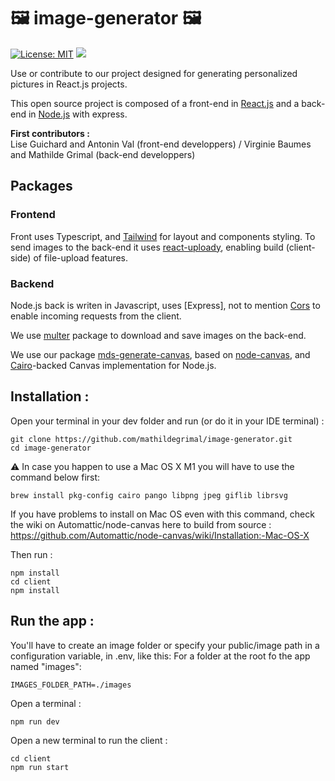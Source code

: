 #  🖼 image-generator 🖼 

[![License: MIT](https://img.shields.io/badge/License-MIT-green.svg)](https://opensource.org/licenses/MIT)
[![](https://img.shields.io/badge/Contributor%20Covenant-v2.0%20adopted-ff69b4.svg)](CODE_OF_CONDUCT.md)
    
Use or contribute to our project designed for generating personalized pictures in React.js projects.

This open source project is composed of a front-end in [React.js](https://fr.reactjs.org) and a back-end in [Node.js](https://nodejs.org/en/) with express.

**First contributors :**<br/>
Lise Guichard and Antonin Val (front-end developpers) / Virginie Baumes and Mathilde Grimal (back-end developpers)

## Packages

### Frontend

Front uses Typescript, and [Tailwind](https://tailwindcss.com) for layout and components styling.
To send images to the back-end it uses [react-uploady](https://github.com/rpldy/react-uploady), enabling build (client-side) of file-upload features.

### Backend

Node.js back is writen in Javascript, uses [Express], not to mention [Cors](https://expressjs.com/en/resources/middleware/cors.html) to enable incoming requests from the client.

We use [multer](https://www.npmjs.com/package/multer) package to download and save images on the back-end.

We use our package [mds-generate-canvas](https://www.npmjs.com/package/mds-generate-canvas), based on [node-canvas](https://github.com/Automattic/node-canvas), and [Cairo](https://cairographics.org)-backed Canvas implementation for Node.js.

## Installation :

Open your terminal in your dev folder and run (or do it in your IDE terminal) :
```
git clone https://github.com/mathildegrimal/image-generator.git
cd image-generator
```

⚠ In case you happen to use a Mac OS X M1 you will have to use the command below first:
```
brew install pkg-config cairo pango libpng jpeg giflib librsvg
```
If you have problems to install on Mac OS even with this command, check the wiki on Automattic/node-canvas here to build from source :
https://github.com/Automattic/node-canvas/wiki/Installation:-Mac-OS-X

Then run :
```
npm install
cd client 
npm install
```

## Run the app :

You'll have to create an image folder or specify your public/image path in a configuration variable, in .env, like this:
For a folder at the root fo the app named "images":
```
IMAGES_FOLDER_PATH=./images
```
Open a terminal :
```
npm run dev
```
Open a new terminal to run the client :
```
cd client
npm run start
```
